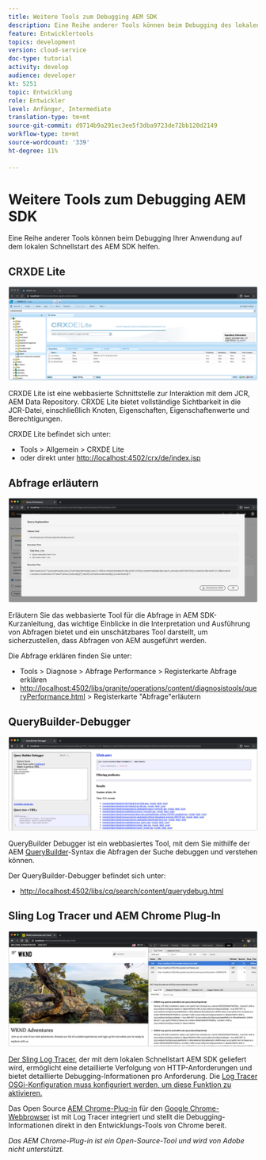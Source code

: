 ```yaml
---
title: Weitere Tools zum Debugging AEM SDK
description: Eine Reihe anderer Tools können beim Debugging des lokalen Schnellstarts des AEM SDK helfen.
feature: Entwicklertools
topics: development
version: cloud-service
doc-type: tutorial
activity: develop
audience: developer
kt: 5251
topic: Entwicklung
role: Entwickler
level: Anfänger, Intermediate
translation-type: tm+mt
source-git-commit: d9714b9a291ec3ee5f3dba9723de72bb120d2149
workflow-type: tm+mt
source-wordcount: '339'
ht-degree: 11%

---
```



# Weitere Tools zum Debugging AEM SDK

Eine Reihe anderer Tools können beim Debugging Ihrer Anwendung auf dem lokalen Schnellstart des AEM SDK helfen.

## CRXDE Lite

![CRXDE Lite](./assets/other-tools/crxde-lite.png) 

CRXDE Lite ist eine webbasierte Schnittstelle zur Interaktion mit dem JCR, AEM Data Repository. CRXDE Lite bietet vollständige Sichtbarkeit in die JCR-Datei, einschließlich Knoten, Eigenschaften, Eigenschaftenwerte und Berechtigungen.

CRXDE Lite befindet sich unter:

+ Tools > Allgemein > CRXDE Lite
+ oder direkt unter [http://localhost:4502/crx/de/index.jsp](http://localhost:4502/crx/de/index.jsp)

## Abfrage erläutern

![Abfrage erläutern](./assets/other-tools/explain-query.png)

Erläutern Sie das webbasierte Tool für die Abfrage in AEM SDK-Kurzanleitung, das wichtige Einblicke in die Interpretation und Ausführung von Abfragen bietet und ein unschätzbares Tool darstellt, um sicherzustellen, dass Abfragen von AEM ausgeführt werden.

Die Abfrage erklären finden Sie unter:

+ Tools > Diagnose > Abfrage Performance > Registerkarte Abfrage erklären
+ [http://localhost:4502/libs/granite/operations/content/diagnosistools/queryPerformance.html](http://localhost:4502/libs/granite/operations/content/diagnosistools/queryPerformance.html) > Registerkarte &quot;Abfrage&quot;erläutern

## QueryBuilder-Debugger

![QueryBuilder-Debugger](./assets/other-tools/query-debugger.png)

QueryBuilder Debugger ist ein webbasiertes Tool, mit dem Sie mithilfe der AEM [QueryBuilder](https://docs.adobe.com/content/help/en/experience-manager-65/developing/platform/query-builder/querybuilder-api.html)-Syntax die Abfragen der Suche debuggen und verstehen können.

Der QueryBuilder-Debugger befindet sich unter:

+ [http://localhost:4502/libs/cq/search/content/querydebug.html](http://localhost:4502/libs/cq/search/content/querydebug.html)

## Sling Log Tracer und AEM Chrome Plug-In

![Sling Log Tracer und AEM Chrome Plug-In](./assets/other-tools/log-tracer.png)

[Der Sling Log Tracer](https://sling.apache.org/documentation/bundles/log-tracers.html), der mit dem lokalen Schnellstart AEM SDK geliefert wird, ermöglicht eine detaillierte Verfolgung von HTTP-Anforderungen und bietet detaillierte Debugging-Informationen pro Anforderung. Die [Log Tracer OSGi-Konfiguration muss konfiguriert werden, um diese Funktion zu aktivieren.](https://sling.apache.org/documentation/bundles/log-tracers.html#configuration-1)

Das Open Source [AEM Chrome-Plug-in](https://chrome.google.com/webstore/detail/aem-chrome-plug-in/ejdcnikffjleeffpigekhccpepplaode?hl=en-US) für den [Google Chrome-Webbrowser](https://www.google.com/chrome/) ist mit Log Tracer integriert und stellt die Debugging-Informationen direkt in den Entwicklungs-Tools von Chrome bereit.

_Das AEM Chrome-Plug-in ist ein Open-Source-Tool und wird von Adobe nicht unterstützt._

